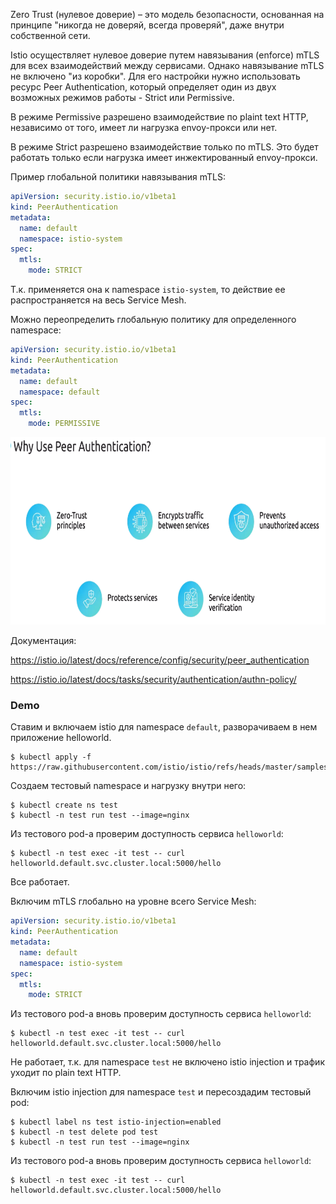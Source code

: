 Zero Trust (нулевое доверие) – это модель безопасности, основанная на принципе "никогда не доверяй, всегда проверяй", даже внутри собственной сети.

Istio осуществляет нулевое доверие путем навязывания (enforce) mTLS для всех взаимодействий между сервисами. Однако навязывание  mTLS не включено "из коробки". Для его настройки нужно использовать ресурс Peer Authentication, который определяет один из двух возможных режимов работы - Strict или Permissive.

В режиме Permissive разрешено взаимодействие по plaint text HTTP, независимо от того, имеет ли нагрузка envoy-прокси или нет.

В режиме Strict разрешено взаимодействие только по mTLS. Это будет работать только если нагрузка имеет инжектированный envoy-прокси.

Пример глобальной политики навязывания mTLS:

```yaml
apiVersion: security.istio.io/v1beta1
kind: PeerAuthentication
metadata:
  name: default
  namespace: istio-system
spec:
  mtls:
    mode: STRICT
```

Т.к. применяется она к namespace `istio-system`, то действие ее распространяется на весь Service Mesh.

Можно переопределить глобальную политику для определенного namespace:

```yaml
apiVersion: security.istio.io/v1beta1
kind: PeerAuthentication
metadata:
  name: default
  namespace: default
spec:
  mtls:
    mode: PERMISSIVE
```

<img src="image.png" width="800" height="300"><br>

Документация:

https://istio.io/latest/docs/reference/config/security/peer_authentication

https://istio.io/latest/docs/tasks/security/authentication/authn-policy/

### Demo

Ставим и включаем istio для namespace `default`, разворачиваем в нем приложение helloworld.

```shell
$ kubectl apply -f https://raw.githubusercontent.com/istio/istio/refs/heads/master/samples/helloworld/helloworld.yaml
```

Создаем тестовый namespace и нагрузку внутри него:

```shell
$ kubectl create ns test
$ kubectl -n test run test --image=nginx
```

Из тестового pod-а проверим доступность сервиса `helloworld`:

```shell
$ kubectl -n test exec -it test -- curl helloworld.default.svc.cluster.local:5000/hello
```

Все работает.

Включим mTLS глобально на уровне всего Service Mesh:

```yaml
apiVersion: security.istio.io/v1beta1
kind: PeerAuthentication
metadata:
  name: default
  namespace: istio-system
spec:
  mtls:
    mode: STRICT
```

Из тестового pod-а вновь проверим доступность сервиса `helloworld`:

```shell
$ kubectl -n test exec -it test -- curl helloworld.default.svc.cluster.local:5000/hello
```

Не работает, т.к. для namespace `test` не включено istio injection и трафик уходит по plain text HTTP.

Включим istio injection для namespace `test` и пересоздадим тестовый pod:

```shell
$ kubectl label ns test istio-injection=enabled
$ kubectl -n test delete pod test
$ kubectl -n test run test --image=nginx
```

Из тестового pod-а вновь проверим доступность сервиса `helloworld`:

```shell
$ kubectl -n test exec -it test -- curl helloworld.default.svc.cluster.local:5000/hello
```
